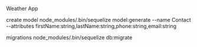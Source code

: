 Weather App

create model
node_modules/.bin/sequelize model:generate --name Contact --attributes firstName:string,lastName:string,phone:string,email:string

migrations
node_modules/.bin/sequelize db:migrate
